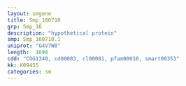 ```yaml
---
layout: smgene
title: Smp_160710
grp: Smp_16
description: "hypothetical protein"
smp: Smp_160710.1
uniprot: "G4V7W8"
length:  1698
cdd: "COG1340, cd00083, cl00081, pfam00010, smart00353"
kk: K09455
categories: sm
---
```

